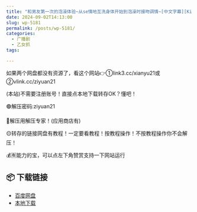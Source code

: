```yaml
---
title: "和男友第一次的泡澡体验~从se情地互洗身体开始到泡澡时接吻调情~[中文字幕][Kirinyan]"
date: 2024-09-02T14:13:00
slug: wp-5181
permalink: /posts/wp-5181/
categories:
  - 广播剧
  - 乙女抓
tags:

---
```


如果两个网盘都没有资源了，看这个网站👉①link3.cc/xianyu21或②vlink.cc/ziyuan21

(本站)不需要注册账号！直接点本地下载转存OK？懂吧！

🟢解压密码:ziyuan21

🔵解压用解压专家！(应用商店有)

🟡转存的链接网盘有教程！一定要看教程！按教程操作！不按教程操作你不会解压！

💰🈶能力的宝，可以点左下角赞赏支持一下网站运行

## 📦 下载链接
- [百度网盘](https://blziyuan21.com/pay-download/5181?key=7c02314892&down_id=0)
- [本地下载](https://blziyuan21.com/pay-download/5181?key=7c02314892&down_id=1)

